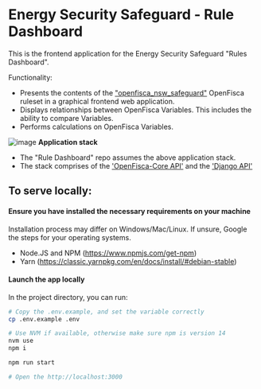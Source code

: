 # Energy Security Safeguard - Rule Dashboard

This is the frontend application for the Energy Security Safeguard "Rules Dashboard".

Functionality:

- Presents the contents of the ["openfisca_nsw_safeguard"](https://github.com/energy-savings-scheme/openfisca_nsw_safeguard) OpenFisca ruleset in a graphical frontend web application.
- Displays relationships between OpenFisca Variables. This includes the ability to compare Variables.
- Performs calculations on OpenFisca Variables.

![image](https://user-images.githubusercontent.com/33742989/126919827-e55d93b7-6486-4317-9cbe-94e6feab12f4.png)
**Application stack**

- The "Rule Dashboard" repo assumes the above application stack.
- The stack comprises of the ['OpenFisca-Core API'](https://github.com/energy-savings-scheme/openfisca_nsw_safeguard) and the ['Django API'](https://github.com/energy-savings-scheme/openfisca-djangoapi)

## To serve locally:

#### Ensure you have installed the necessary requirements on your machine

Installation process may differ on Windows/Mac/Linux. If unsure, Google the steps for your operating systems.

- Node.JS and NPM (https://www.npmjs.com/get-npm)
- Yarn (https://classic.yarnpkg.com/en/docs/install/#debian-stable)

#### Launch the app locally

In the project directory, you can run:

```bash
# Copy the .env.example, and set the variable correctly
cp .env.example .env

# Use NVM if available, otherwise make sure npm is version 14
nvm use
npm i

npm run start

# Open the http://localhost:3000 
```
